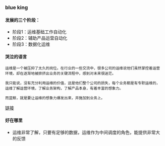 ###  blue king 

#### 发展的三个阶段：
- 阶段1：运维基础工作自动化
- 阶段2：辅助产品运营自动化
- 阶段3：数据化运维

#### 哭泣的语言
```
运维是一个被压抑了太久的岗位。在行业的一些交流中，很多公司的运维说他们虽然掌控着运营环境，却在逐渐地被排挤出业务的关键流程中，感到对未来很迷茫。

我只能说，没有充分利用运维的价值，这是他们整个公司的损失，每个业务都是有专职运维的，运维了解运营环境，了解业务架构，了解产品本身，有着丰富的想象力。

而蓝鲸，就是要让运维的想象力爆发出来，并施加到业务上。
```
[链接](http://os.51cto.com/art/201507/484679_all.htm)



#### 好在哪里
- 运维非常了解，只要有足够的数据，运维作为中间调度的角色，能提供非常大的反馈
